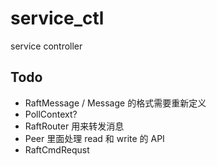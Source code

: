 # service_ctl
service controller


## Todo
- RaftMessage / Message 的格式需要重新定义
- PollContext?
- RaftRouter 用来转发消息
- Peer 里面处理 read 和 write 的 API
- RaftCmdRequst